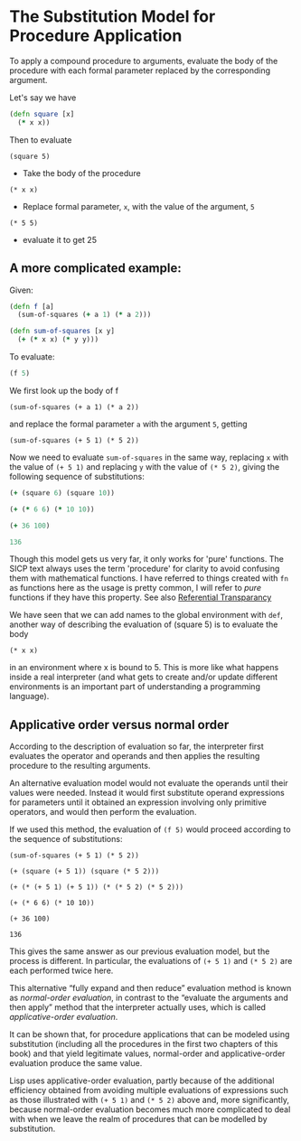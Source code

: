 # The Substitution Model for Procedure Application
To apply a compound procedure to arguments, evaluate the body of the procedure with each formal parameter replaced by the corresponding argument.

Let's say we have

```clojure
(defn square [x]
  (* x x))
```

Then to evaluate

```
(square 5)
```

* Take the body of the procedure
```
(* x x)
```

* Replace formal parameter, `x`, with the value of the argument, `5`

```
(* 5 5)
```

* evaluate it to get 25

## A more complicated example:
Given:

```clojure
(defn f [a]
  (sum-of-squares (+ a 1) (* a 2)))

(defn sum-of-squares [x y]
  (+ (* x x) (* y y)))
```

To evaluate:

```clojure
(f 5)
```

We first look up the body of f

```
(sum-of-squares (+ a 1) (* a 2))
```

and replace the formal parameter `a` with the argument `5`, getting

```
(sum-of-squares (+ 5 1) (* 5 2))
```

Now we need to evaluate `sum-of-squares` in the same way, replacing `x` with the value of `(+ 5 1)` and replacing `y` with the value of `(* 5 2)`, giving the following sequence of substitutions:

```clojure
(+ (square 6) (square 10))
```

```clojure
(+ (* 6 6) (* 10 10))
```

```clojure
(+ 36 100)
```

```clojure
136
```

Though this model gets us very far, it only works for 'pure' functions. The SICP text always uses the term 'procedure' for clarity to avoid confusing them with mathematical functions. I have referred to things created with `fn` as functions here as the usage is pretty common, I will refer to *pure* functions if they have this property. See also [Referential Transparancy](https://en.wikipedia.org/wiki/Referential_transparency_%28computer_science%29)

We have seen that we can add names to the global environment with `def`, another way of describing the evaluation of (square 5) is to evaluate the body

```
(* x x)
```

in an environment where x is bound to 5. This is more like what happens inside a real interpreter (and what gets to create and/or update different environments is an important part of understanding a programming language).


## Applicative order versus normal order

According to the description of evaluation so far, the interpreter first evaluates the operator and operands and then applies the resulting procedure to the
resulting arguments.

An alternative evaluation model would not evaluate the operands until their values were needed.  Instead it would first substitute operand expressions for parameters until it obtained an expression involving only primitive operators, and would then perform the evaluation.

If we used this method, the evaluation of `(f 5)` would proceed according to the sequence of substitutions:

```
(sum-of-squares (+ 5 1) (* 5 2))
```

```
(+ (square (+ 5 1)) (square (* 5 2)))
```

```
(+ (* (+ 5 1) (+ 5 1)) (* (* 5 2) (* 5 2)))
```

```
(+ (* 6 6) (* 10 10))
```

```
(+ 36 100)
```

```
136
```

This gives the same answer as our previous evaluation model, but the process is different. In particular, the evaluations of `(+ 5 1)` and `(* 5 2)` are each performed twice here.

This alternative “fully expand and then reduce” evaluation method is known as *normal-order evaluation*, in contrast to the “evaluate the arguments and then apply” method that the interpreter actually uses, which is called *applicative-order evaluation*.

It can be shown that, for procedure applications that can be modeled using substitution (including all the procedures in the first two chapters of this book) and that yield legitimate values, normal-order and applicative-order evaluation produce the same value.

Lisp uses applicative-order evaluation, partly because of the additional efficiency obtained from avoiding multiple evaluations of expressions such as those illustrated with `(+ 5 1)` and `(* 5 2)` above and, more significantly, because normal-order evaluation becomes much more complicated to deal with when we leave the realm of procedures that can be modelled by substitution.
